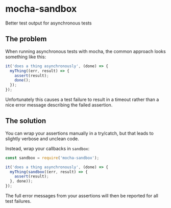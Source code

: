 # mocha-sandbox

Better test output for asynchronous tests

## The problem

When running asynchronous tests with mocha, the common approach looks something like this:

```js
it('does a thing asynchronously', (done) => {
  myThing((err, result) => {
    assert(result);
    done();
  });
});
```

Unfortunately this causes a test failure to result in a timeout rather than a nice error message describing the failed assertion.

## The solution

You can wrap your assertions manually in a try/catch, but that leads to slightly verbose and unclean code.

Instead, wrap your callbacks in `sandbox`:

```js
const sandbox = require('mocha-sandbox');

it('does a thing asynchronously', (done) => {
  myThing(sandbox((err, result) => {
    assert(result);
  }, done));
});
```

The full error messages from your assertions will then be reported for all test failures.
